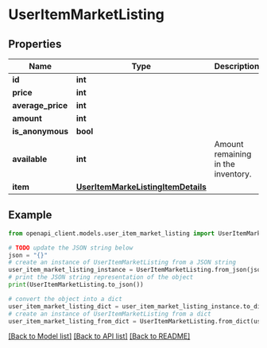 # UserItemMarketListing


## Properties

Name | Type | Description | Notes
------------ | ------------- | ------------- | -------------
**id** | **int** |  | 
**price** | **int** |  | 
**average_price** | **int** |  | 
**amount** | **int** |  | 
**is_anonymous** | **bool** |  | 
**available** | **int** | Amount remaining in the inventory. | 
**item** | [**UserItemMarkeListingItemDetails**](UserItemMarkeListingItemDetails.md) |  | 

## Example

```python
from openapi_client.models.user_item_market_listing import UserItemMarketListing

# TODO update the JSON string below
json = "{}"
# create an instance of UserItemMarketListing from a JSON string
user_item_market_listing_instance = UserItemMarketListing.from_json(json)
# print the JSON string representation of the object
print(UserItemMarketListing.to_json())

# convert the object into a dict
user_item_market_listing_dict = user_item_market_listing_instance.to_dict()
# create an instance of UserItemMarketListing from a dict
user_item_market_listing_from_dict = UserItemMarketListing.from_dict(user_item_market_listing_dict)
```
[[Back to Model list]](../README.md#documentation-for-models) [[Back to API list]](../README.md#documentation-for-api-endpoints) [[Back to README]](../README.md)


